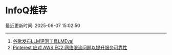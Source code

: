 # InfoQ推荐

最近更新时间: 2025-06-07 15:02:50

--- 
1. [谷歌发布LLM评测工具LMEval](https://www.infoq.cn/article/j28lozxmymI38Xbkysmv) 
2. [Pinterest 应对 AWS EC2 网络限流问题以提升服务可靠性](https://www.infoq.cn/article/99ZKxeRx1kpDf69Id8om) 
